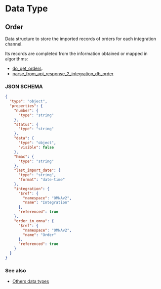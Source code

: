 # Data Type

## Order

Data structure to store the imported records of orders for each integration channel.

Its records are completed from the information obtained or mapped in algorithms: 

* [do_get_orders](../action-algorithms/do_get_orders.md).
* [parse_from_api_response_2_integration_db_order](../parser-algorithms/parse_from_api_response_2_integration_db_order.md).
    
### JSON SCHEMA
```json
{
  "type": "object",
  "properties": {
    "number": {
      "type": "string"
    },
    "status": {
      "type": "string"
    },
    "data": {
      "type": "object",
      "visible": false
    },
    "hmac": {
      "type": "string"
    },
    "last_import_date": {
      "type": "string",
      "format": "date-time"
    },
    "integration": {
      "$ref": {
        "namespace": "OMNAv2",
        "name": "Integration"
      },
      "referenced": true
    },
    "order_in_omna": {
      "$ref": {
        "namespace": "OMNAv2",
        "name": "Order"
      },
      "referenced": true
    }
  }
}
```

### See also
* [Others data types](overview?id=Order)